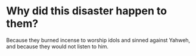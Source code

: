 # Why did this disaster happen to them?

Because they burned incense to worship idols and sinned against Yahweh, and because they would not listen to him.
